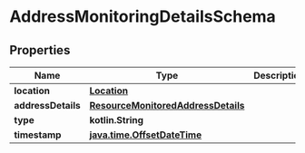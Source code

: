 
# AddressMonitoringDetailsSchema

## Properties
Name | Type | Description | Notes
------------ | ------------- | ------------- | -------------
**location** | [**Location**](Location.md) |  |  [optional]
**addressDetails** | [**ResourceMonitoredAddressDetails**](ResourceMonitoredAddressDetails.md) |  |  [optional]
**type** | **kotlin.String** |  |  [optional]
**timestamp** | [**java.time.OffsetDateTime**](java.time.OffsetDateTime.md) |  |  [optional]



